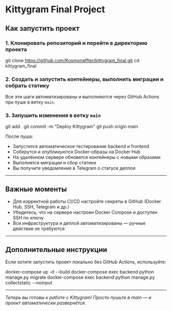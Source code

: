 # Kittygram Final Project

## Как запустить проект

### 1. Клонировать репозиторий и перейти в директорию проекта

git clone https://github.com/Kosmonaffter/kittygram_final.git
cd kittygram_final

### 2. Создать и запустить контейнеры, выполнить миграции и собрать статику

Все эти шаги автоматизированы и выполняются через GitHub Actions при пуше в ветку `main`.

### 3. Запушить изменения в ветку `main`

git add .
git commit -m "Deploy Kittygram"
git push origin main


После пуша:

- Запустится автоматическое тестирование backend и frontend
- Соберутся и опубликуются Docker-образы на Docker Hub
- На удалённом сервере обновятся контейнеры с новыми образами
- Выполнятся миграции и сбор статики
- Вы получите уведомление в Telegram о статусе деплоя

---

## Важные моменты

- Для корректной работы CI/CD настройте секреты в GitHub (Docker Hub, SSH, Telegram и др.)
- Убедитесь, что на сервере настроен Docker Compose и доступен SSH по ключу
- Вся инфраструктура и деплой автоматизированы — ручные действия не требуются

---

## Дополнительные инструкции

Если хотите запустить проект локально без GitHub Actions, используйте:

docker-compose up -d --build
docker-compose exec backend python manage.py migrate
docker-compose exec backend python manage.py collectstatic --noinput

---

*Теперь вы готовы к работе с Kittygram! Просто пушьте в main — и проект автоматически развернётся.*
